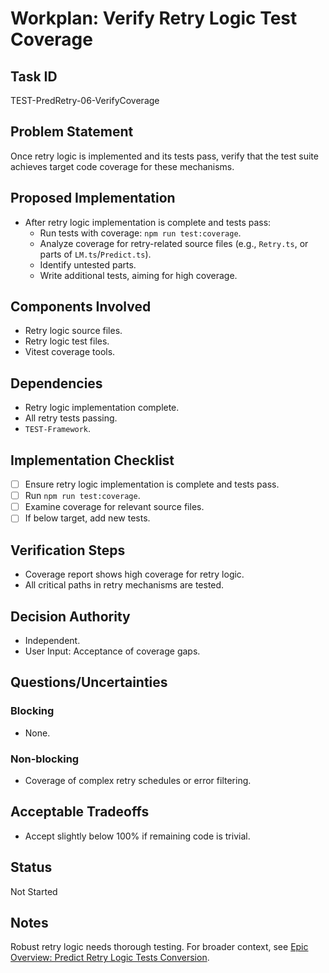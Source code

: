 # Workplan: Verify Retry Logic Test Coverage

## Task ID
TEST-PredRetry-06-VerifyCoverage

## Problem Statement
Once retry logic is implemented and its tests pass, verify that the test suite achieves target code coverage for these mechanisms.

## Proposed Implementation
- After retry logic implementation is complete and tests pass:
    - Run tests with coverage: `npm run test:coverage`.
    - Analyze coverage for retry-related source files (e.g., `Retry.ts`, or parts of `LM.ts`/`Predict.ts`).
    - Identify untested parts.
    - Write additional tests, aiming for high coverage.

## Components Involved
- Retry logic source files.
- Retry logic test files.
- Vitest coverage tools.

## Dependencies
- Retry logic implementation complete.
- All retry tests passing.
- `TEST-Framework`.

## Implementation Checklist
- [ ] Ensure retry logic implementation is complete and tests pass.
- [ ] Run `npm run test:coverage`.
- [ ] Examine coverage for relevant source files.
- [ ] If below target, add new tests.

## Verification Steps
- Coverage report shows high coverage for retry logic.
- All critical paths in retry mechanisms are tested.

## Decision Authority
- Independent.
- User Input: Acceptance of coverage gaps.

## Questions/Uncertainties
### Blocking
- None.
### Non-blocking
- Coverage of complex retry schedules or error filtering.

## Acceptable Tradeoffs
- Accept slightly below 100% if remaining code is trivial.

## Status
Not Started

## Notes
Robust retry logic needs thorough testing.
For broader context, see [Epic Overview: Predict Retry Logic Tests Conversion](../../docs/planning/workplans/TEST-PredictRetryTests.md).
